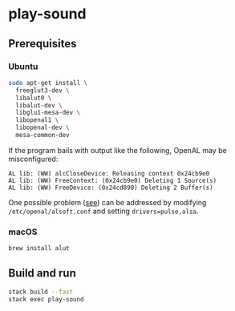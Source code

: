 # play-sound

## Prerequisites

### Ubuntu

```bash
sudo apt-get install \
  freeglut3-dev \
  libalut0 \
  libalut-dev \
  libglu1-mesa-dev \
  libopenal1 \
  libopenal-dev \
  mesa-common-dev
```

If the program bails with output like the following, OpenAL may be misconfigured:

```text
AL lib: (WW) alcCloseDevice: Releasing context 0x24cb9e0
AL lib: (WW) FreeContext: (0x24cb9e0) Deleting 1 Source(s)
AL lib: (WW) FreeDevice: (0x24cd890) Deleting 2 Buffer(s)
```

One possible problem ([see][stack-overflow]) can be addressed by modifying `/etc/openal/alsoft.conf` and setting `drivers=pulse,alsa`.

### macOS

```bash
brew install alut
```

## Build and run

```bash
stack build --fast
stack exec play-sound
```

[stack-overflow]: https://stackoverflow.com/questions/39167975/no-sound-with-haskell-openal
